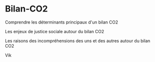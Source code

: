 # Bilan-CO2
Comprendre les déterminants principaux d'un bilan CO2 

Les enjeux de justice sociale autour du bilan CO2

Les raisons des incompréhensions des uns et des autres autour du bilan CO2

Vik
